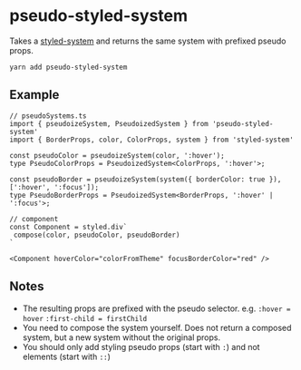# pseudo-styled-system

Takes a [styled-system](https://styled-system.com/) and returns the same system with prefixed pseudo props.

`yarn add pseudo-styled-system`

## Example

```tsx
// pseudoSystems.ts
import { pseudoizeSystem, PseudoizedSystem } from 'pseudo-styled-system'
import { BorderProps, color, ColorProps, system } from 'styled-system'

const pseudoColor = pseudoizeSystem(color, ':hover');
type PseudoColorProps = PseudoizedSystem<ColorProps, ':hover'>;

const pseudoBorder = pseudoizeSystem(system({ borderColor: true }), [':hover', ':focus']);
type PseudoBorderProps = PseudoizedSystem<BorderProps, ':hover' | ':focus'>;

// component
const Component = styled.div`
 compose(color, pseudoColor, pseudoBorder)
`

<Component hoverColor="colorFromTheme" focusBorderColor="red" />
```

## Notes
- The resulting props are prefixed with the pseudo selector. e.g. `:hover = hover` `:first-child = firstChild`
- You need to compose the system yourself. Does not return a composed system, but a new system without the original props. 
- You should only add styling pseudo props (start with `:`) and not elements (start with `::`)
